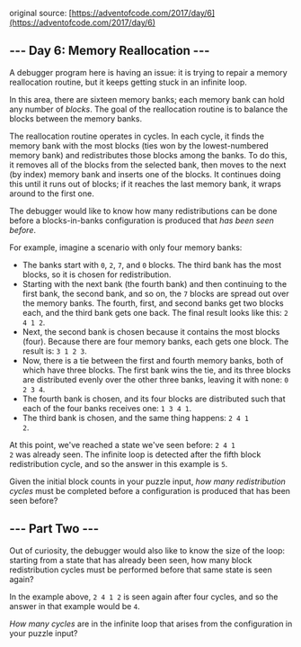 original source: [https://adventofcode.com/2017/day/6](https://adventofcode.com/2017/day/6)
## --- Day 6: Memory Reallocation ---
A debugger program here is having an issue: it is trying to repair a memory reallocation routine, but it keeps getting stuck in an infinite loop.

In this area, there are sixteen memory banks; each memory bank can hold any number of <em>blocks</em>. The goal of the reallocation routine is to balance the blocks between the memory banks.

The reallocation routine operates in cycles. In each cycle, it finds the memory bank with the most blocks (ties won by the lowest-numbered memory bank) and redistributes those blocks among the banks. To do this, it removes all of the blocks from the selected bank, then moves to the next (by index) memory bank and inserts one of the blocks. It continues doing this until it runs out of blocks; if it reaches the last memory bank, it wraps around to the first one.

The debugger would like to know how many redistributions can be done before a blocks-in-banks configuration is produced that <em>has been seen before</em>.

For example, imagine a scenario with only four memory banks:


 - The banks start with <code>0</code>, <code>2</code>, <code>7</code>, and <code>0</code> blocks. The third bank has the most blocks, so it is chosen for redistribution.
 - Starting with the next bank (the fourth bank) and then continuing to the first bank, the second bank, and so on, the <code>7</code> blocks are spread out over the memory banks. The fourth, first, and second banks get two blocks each, and the third bank gets one back. The final result looks like this: <code>2 4 1 2</code>.
 - Next, the second bank is chosen because it contains the most blocks (four). Because there are four memory banks, each gets one block. The result is: <code>3 1 2 3</code>.
 - Now, there is a tie between the first and fourth memory banks, both of which have three blocks. The first bank wins the tie, and its three blocks are distributed evenly over the other three banks, leaving it with none: <code>0 2 3 4</code>.
 - The fourth bank is chosen, and its four blocks are distributed such that each of the four banks receives one: <code>1 3 4 1</code>.
 - The third bank is chosen, and the same thing happens: <code>2 4 1 2</code>.

At this point, we've reached a state we've seen before: <code>2 4 1 2</code> was already seen. The infinite loop is detected after the fifth block redistribution cycle, and so the answer in this example is <code>5</code>.

Given the initial block counts in your puzzle input, <em>how many redistribution cycles</em> must be completed before a configuration is produced that has been seen before?


## --- Part Two ---
Out of curiosity, the debugger would also like to know the size of the loop: starting from a state that has already been seen, how many block redistribution cycles must be performed before that same state is seen again?

In the example above, <code>2 4 1 2</code> is seen again after four cycles, and so the answer in that example would be <code>4</code>.

<em>How many cycles</em> are in the infinite loop that arises from the configuration in your puzzle input?


